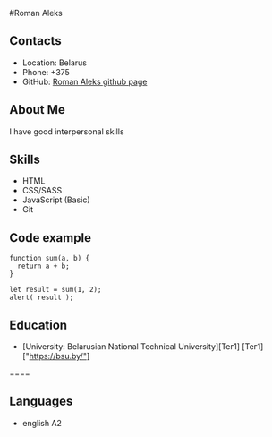 #Roman Aleks

## Contacts
* Location: Belarus
* Phone: +375 
* GitHub: [Roman Aleks github page]("https://github.com/Romman-A")

## About Me
I have good interpersonal skills

## Skills
* HTML
* CSS/SASS
* JavaScript (Basic)
* Git

## Code example
```
function sum(a, b) {
  return a + b;
}

let result = sum(1, 2);
alert( result );
```

## Education
* [University: Belarusian National Technical University][Тег1]
[Тег1]["https://bsu.by/"]
  
====
## Languages
* english A2

